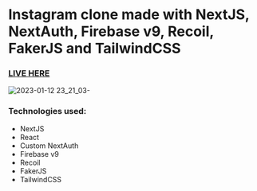 # Instagram clone made with NextJS, NextAuth, Firebase v9, Recoil, FakerJS and TailwindCSS

### [LIVE HERE](https://instagram2-mikaelpizzi.vercel.app/)

![2023-01-12 23_21_03-](https://user-images.githubusercontent.com/26292499/212229742-22a99abb-cdfb-4600-a744-33144e34e59d.jpg)

### Technologies used:

* NextJS
* React
* Custom NextAuth
* Firebase v9
* Recoil
* FakerJS
* TailwindCSS
